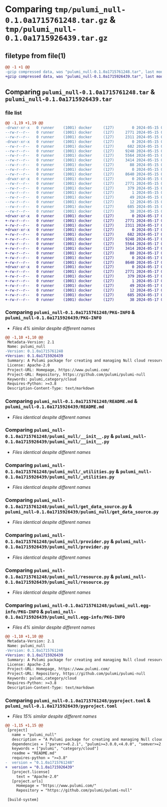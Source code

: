# Comparing `tmp/pulumi_null-0.1.0a1715761248.tar.gz` & `tmp/pulumi_null-0.1.0a1715926439.tar.gz`

## filetype from file(1)

```diff
@@ -1 +1 @@
-gzip compressed data, was "pulumi_null-0.1.0a1715761248.tar", last modified: Wed May 15 08:29:33 2024, max compression
+gzip compressed data, was "pulumi_null-0.1.0a1715926439.tar", last modified: Fri May 17 06:24:16 2024, max compression
```

## Comparing `pulumi_null-0.1.0a1715761248.tar` & `pulumi_null-0.1.0a1715926439.tar`

### file list

```diff
@@ -1,19 +1,19 @@
-drwxr-xr-x   0 runner    (1001) docker     (127)        0 2024-05-15 08:29:33.652894 pulumi_null-0.1.0a1715761248/
--rw-r--r--   0 runner    (1001) docker     (127)     2771 2024-05-15 08:29:33.652894 pulumi_null-0.1.0a1715761248/PKG-INFO
--rw-r--r--   0 runner    (1001) docker     (127)     2311 2024-05-15 08:29:27.000000 pulumi_null-0.1.0a1715761248/README.md
-drwxr-xr-x   0 runner    (1001) docker     (127)        0 2024-05-15 08:29:33.652894 pulumi_null-0.1.0a1715761248/pulumi_null/
--rw-r--r--   0 runner    (1001) docker     (127)      682 2024-05-15 08:29:27.000000 pulumi_null-0.1.0a1715761248/pulumi_null/__init__.py
--rw-r--r--   0 runner    (1001) docker     (127)     9248 2024-05-15 08:29:27.000000 pulumi_null-0.1.0a1715761248/pulumi_null/_utilities.py
--rw-r--r--   0 runner    (1001) docker     (127)     5564 2024-05-15 08:29:27.000000 pulumi_null-0.1.0a1715761248/pulumi_null/get_data_source.py
--rw-r--r--   0 runner    (1001) docker     (127)     3414 2024-05-15 08:29:27.000000 pulumi_null-0.1.0a1715761248/pulumi_null/provider.py
--rw-r--r--   0 runner    (1001) docker     (127)       88 2024-05-15 08:29:27.000000 pulumi_null-0.1.0a1715761248/pulumi_null/pulumi-plugin.json
--rw-r--r--   0 runner    (1001) docker     (127)        0 2024-05-15 08:29:27.000000 pulumi_null-0.1.0a1715761248/pulumi_null/py.typed
--rw-r--r--   0 runner    (1001) docker     (127)     8640 2024-05-15 08:29:27.000000 pulumi_null-0.1.0a1715761248/pulumi_null/resource.py
-drwxr-xr-x   0 runner    (1001) docker     (127)        0 2024-05-15 08:29:33.652894 pulumi_null-0.1.0a1715761248/pulumi_null.egg-info/
--rw-r--r--   0 runner    (1001) docker     (127)     2771 2024-05-15 08:29:33.000000 pulumi_null-0.1.0a1715761248/pulumi_null.egg-info/PKG-INFO
--rw-r--r--   0 runner    (1001) docker     (127)      379 2024-05-15 08:29:33.000000 pulumi_null-0.1.0a1715761248/pulumi_null.egg-info/SOURCES.txt
--rw-r--r--   0 runner    (1001) docker     (127)        1 2024-05-15 08:29:33.000000 pulumi_null-0.1.0a1715761248/pulumi_null.egg-info/dependency_links.txt
--rw-r--r--   0 runner    (1001) docker     (127)       49 2024-05-15 08:29:33.000000 pulumi_null-0.1.0a1715761248/pulumi_null.egg-info/requires.txt
--rw-r--r--   0 runner    (1001) docker     (127)       12 2024-05-15 08:29:33.000000 pulumi_null-0.1.0a1715761248/pulumi_null.egg-info/top_level.txt
--rw-r--r--   0 runner    (1001) docker     (127)      685 2024-05-15 08:29:27.000000 pulumi_null-0.1.0a1715761248/pyproject.toml
--rw-r--r--   0 runner    (1001) docker     (127)       38 2024-05-15 08:29:33.652894 pulumi_null-0.1.0a1715761248/setup.cfg
+drwxr-xr-x   0 runner    (1001) docker     (127)        0 2024-05-17 06:24:16.602009 pulumi_null-0.1.0a1715926439/
+-rw-r--r--   0 runner    (1001) docker     (127)     2771 2024-05-17 06:24:16.602009 pulumi_null-0.1.0a1715926439/PKG-INFO
+-rw-r--r--   0 runner    (1001) docker     (127)     2311 2024-05-17 06:24:09.000000 pulumi_null-0.1.0a1715926439/README.md
+drwxr-xr-x   0 runner    (1001) docker     (127)        0 2024-05-17 06:24:16.602009 pulumi_null-0.1.0a1715926439/pulumi_null/
+-rw-r--r--   0 runner    (1001) docker     (127)      682 2024-05-17 06:24:09.000000 pulumi_null-0.1.0a1715926439/pulumi_null/__init__.py
+-rw-r--r--   0 runner    (1001) docker     (127)     9248 2024-05-17 06:24:09.000000 pulumi_null-0.1.0a1715926439/pulumi_null/_utilities.py
+-rw-r--r--   0 runner    (1001) docker     (127)     5564 2024-05-17 06:24:09.000000 pulumi_null-0.1.0a1715926439/pulumi_null/get_data_source.py
+-rw-r--r--   0 runner    (1001) docker     (127)     3414 2024-05-17 06:24:09.000000 pulumi_null-0.1.0a1715926439/pulumi_null/provider.py
+-rw-r--r--   0 runner    (1001) docker     (127)       80 2024-05-17 06:24:09.000000 pulumi_null-0.1.0a1715926439/pulumi_null/pulumi-plugin.json
+-rw-r--r--   0 runner    (1001) docker     (127)        0 2024-05-17 06:24:09.000000 pulumi_null-0.1.0a1715926439/pulumi_null/py.typed
+-rw-r--r--   0 runner    (1001) docker     (127)     8640 2024-05-17 06:24:09.000000 pulumi_null-0.1.0a1715926439/pulumi_null/resource.py
+drwxr-xr-x   0 runner    (1001) docker     (127)        0 2024-05-17 06:24:16.602009 pulumi_null-0.1.0a1715926439/pulumi_null.egg-info/
+-rw-r--r--   0 runner    (1001) docker     (127)     2771 2024-05-17 06:24:16.000000 pulumi_null-0.1.0a1715926439/pulumi_null.egg-info/PKG-INFO
+-rw-r--r--   0 runner    (1001) docker     (127)      379 2024-05-17 06:24:16.000000 pulumi_null-0.1.0a1715926439/pulumi_null.egg-info/SOURCES.txt
+-rw-r--r--   0 runner    (1001) docker     (127)        1 2024-05-17 06:24:16.000000 pulumi_null-0.1.0a1715926439/pulumi_null.egg-info/dependency_links.txt
+-rw-r--r--   0 runner    (1001) docker     (127)       49 2024-05-17 06:24:16.000000 pulumi_null-0.1.0a1715926439/pulumi_null.egg-info/requires.txt
+-rw-r--r--   0 runner    (1001) docker     (127)       12 2024-05-17 06:24:16.000000 pulumi_null-0.1.0a1715926439/pulumi_null.egg-info/top_level.txt
+-rw-r--r--   0 runner    (1001) docker     (127)      685 2024-05-17 06:24:09.000000 pulumi_null-0.1.0a1715926439/pyproject.toml
+-rw-r--r--   0 runner    (1001) docker     (127)       38 2024-05-17 06:24:16.602009 pulumi_null-0.1.0a1715926439/setup.cfg
```

### Comparing `pulumi_null-0.1.0a1715761248/PKG-INFO` & `pulumi_null-0.1.0a1715926439/PKG-INFO`

 * *Files 4% similar despite different names*

```diff
@@ -1,10 +1,10 @@
 Metadata-Version: 2.1
 Name: pulumi_null
-Version: 0.1.0a1715761248
+Version: 0.1.0a1715926439
 Summary: A Pulumi package for creating and managing Null cloud resources.
 License: Apache-2.0
 Project-URL: Homepage, https://www.pulumi.com/
 Project-URL: Repository, https://github.com/pulumi/pulumi-null
 Keywords: pulumi,category/cloud
 Requires-Python: >=3.8
 Description-Content-Type: text/markdown
```

### Comparing `pulumi_null-0.1.0a1715761248/README.md` & `pulumi_null-0.1.0a1715926439/README.md`

 * *Files identical despite different names*

### Comparing `pulumi_null-0.1.0a1715761248/pulumi_null/__init__.py` & `pulumi_null-0.1.0a1715926439/pulumi_null/__init__.py`

 * *Files identical despite different names*

### Comparing `pulumi_null-0.1.0a1715761248/pulumi_null/_utilities.py` & `pulumi_null-0.1.0a1715926439/pulumi_null/_utilities.py`

 * *Files identical despite different names*

### Comparing `pulumi_null-0.1.0a1715761248/pulumi_null/get_data_source.py` & `pulumi_null-0.1.0a1715926439/pulumi_null/get_data_source.py`

 * *Files identical despite different names*

### Comparing `pulumi_null-0.1.0a1715761248/pulumi_null/provider.py` & `pulumi_null-0.1.0a1715926439/pulumi_null/provider.py`

 * *Files identical despite different names*

### Comparing `pulumi_null-0.1.0a1715761248/pulumi_null/resource.py` & `pulumi_null-0.1.0a1715926439/pulumi_null/resource.py`

 * *Files identical despite different names*

### Comparing `pulumi_null-0.1.0a1715761248/pulumi_null.egg-info/PKG-INFO` & `pulumi_null-0.1.0a1715926439/pulumi_null.egg-info/PKG-INFO`

 * *Files 4% similar despite different names*

```diff
@@ -1,10 +1,10 @@
 Metadata-Version: 2.1
 Name: pulumi_null
-Version: 0.1.0a1715761248
+Version: 0.1.0a1715926439
 Summary: A Pulumi package for creating and managing Null cloud resources.
 License: Apache-2.0
 Project-URL: Homepage, https://www.pulumi.com/
 Project-URL: Repository, https://github.com/pulumi/pulumi-null
 Keywords: pulumi,category/cloud
 Requires-Python: >=3.8
 Description-Content-Type: text/markdown
```

### Comparing `pulumi_null-0.1.0a1715761248/pyproject.toml` & `pulumi_null-0.1.0a1715926439/pyproject.toml`

 * *Files 15% similar despite different names*

```diff
@@ -1,15 +1,15 @@
 [project]
   name = "pulumi_null"
   description = "A Pulumi package for creating and managing Null cloud resources."
   dependencies = ["parver>=0.2.1", "pulumi>=3.0.0,<4.0.0", "semver>=2.8.1"]
   keywords = ["pulumi", "category/cloud"]
   readme = "README.md"
   requires-python = ">=3.8"
-  version = "0.1.0a1715761248"
+  version = "0.1.0a1715926439"
   [project.license]
     text = "Apache-2.0"
   [project.urls]
     Homepage = "https://www.pulumi.com/"
     Repository = "https://github.com/pulumi/pulumi-null"
 
 [build-system]
```

